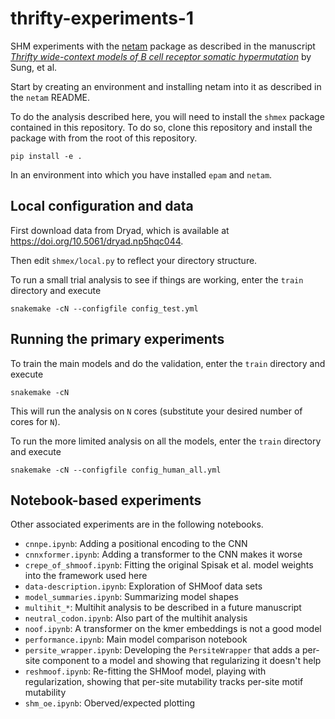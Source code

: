 # thrifty-experiments-1

SHM experiments with the [netam](https://github.com/matsengrp/netam) package as described in the manuscript [_Thrifty wide-context models of B cell receptor somatic hypermutation_](https://www.biorxiv.org/content/10.1101/2024.11.26.625407v1) by Sung, et al.

Start by creating an environment and installing netam into it as described in the `netam` README.

To do the analysis described here, you will need to install the `shmex` package contained in this repository. 
To do so, clone this repository and install the package with from the root of this repository.

    pip install -e .

In an environment into which you have installed `epam` and `netam`.


## Local configuration and data

First download data from Dryad, which is available at <https://doi.org/10.5061/dryad.np5hqc044>.

Then edit `shmex/local.py` to reflect your directory structure.

To run a small trial analysis to see if things are working, enter the `train` directory and execute

    snakemake -cN --configfile config_test.yml


## Running the primary experiments

To train the main models and do the validation, enter the `train` directory and execute

    snakemake -cN

This will run the analysis on `N` cores (substitute your desired number of cores for `N`).

To run the more limited analysis on all the models, enter the `train` directory and execute

    snakemake -cN --configfile config_human_all.yml


## Notebook-based experiments

Other associated experiments are in the following notebooks. 

* `cnnpe.ipynb`: Adding a positional encoding to the CNN
* `cnnxformer.ipynb`: Adding a transformer to the CNN makes it worse
* `crepe_of_shmoof.ipynb`: Fitting the original Spisak et al. model weights into the framework used here
* `data-description.ipynb`: Exploration of SHMoof data sets
* `model_summaries.ipynb`: Summarizing model shapes
* `multihit_*`: Multihit analysis to be described in a future manuscript
* `neutral_codon.ipynb`: Also part of the multihit analysis
* `noof.ipynb`: A transformer on the kmer embeddings is not a good model
* `performance.ipynb`: Main model comparison notebook
* `persite_wrapper.ipynb`: Developing the `PersiteWrapper` that adds a per-site component to a model and showing that regularizing it doesn't help
* `reshmoof.ipynb`: Re-fitting the SHMoof model, playing with regularization, showing that per-site mutability tracks per-site motif mutability
* `shm_oe.ipynb`: Oberved/expected plotting
